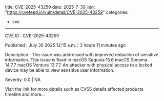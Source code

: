  
title: CVE-2025-43259
date: 2025-7-30
lien: "https://cvefeed.io/vuln/detail/CVE-2025-43259"
categories:
  - cve
---

CVE ID : CVE-2025-43259

Published :  July 30
2025
12:15 a.m. | 3 hours
11 minutes ago

Description : This issue was addressed with improved redaction of sensitive information. This issue is fixed in macOS Sequoia 15.6
macOS Sonoma 14.7.7
macOS Ventura 13.7.7. An attacker with physical access to a locked device may be able to view sensitive user information.

Severity: 0.0 | NA

Visit the link for more details
such as CVSS details
affected products
timeline
and more...
